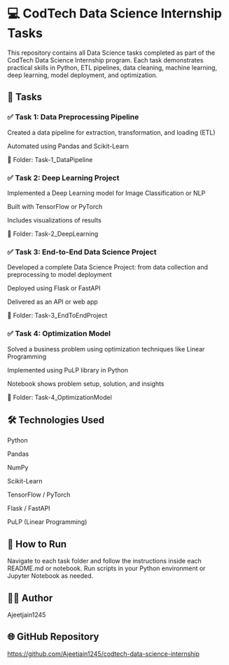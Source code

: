 # 💻 CodTech Data Science Internship Tasks
This repository contains all Data Science tasks completed as part of the CodTech Data Science Internship program.
Each task demonstrates practical skills in Python, ETL pipelines, data cleaning, machine learning, deep learning, model deployment, and optimization.

## 📁 Tasks
### ✅ Task 1: Data Preprocessing Pipeline
Created a data pipeline for extraction, transformation, and loading (ETL)

Automated using Pandas and Scikit-Learn

📂 Folder: Task-1_DataPipeline

### ✅ Task 2: Deep Learning Project
Implemented a Deep Learning model for Image Classification or NLP

Built with TensorFlow or PyTorch

Includes visualizations of results

📂 Folder: Task-2_DeepLearning

### ✅ Task 3: End-to-End Data Science Project
Developed a complete Data Science Project: from data collection and preprocessing to model deployment

Deployed using Flask or FastAPI

Delivered as an API or web app

📂 Folder: Task-3_EndToEndProject

### ✅ Task 4: Optimization Model
Solved a business problem using optimization techniques like Linear Programming

Implemented using PuLP library in Python

Notebook shows problem setup, solution, and insights

📂 Folder: Task-4_OptimizationModel

## 🛠 Technologies Used
Python

Pandas

NumPy

Scikit-Learn

TensorFlow / PyTorch

Flask / FastAPI

PuLP (Linear Programming)

## 🚀 How to Run
Navigate to each task folder and follow the instructions inside each README.md or notebook.
Run scripts in your Python environment or Jupyter Notebook as needed.

## 👨‍💻 Author
Ajeetjain1245

## 🌐 GitHub Repository
https://github.com/Ajeetjain1245/codtech-data-science-internship
